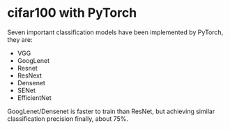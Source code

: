 # cifar100 with PyTorch
Seven important classification models have been implemented by PyTorch, they are:
- VGG
- GoogLenet
- Resnet
- ResNext
- Densenet
- SENet
- EfficientNet

GoogLenet/Densenet is faster to train than ResNet, but achieving similar classification precision finally, about 75%.
